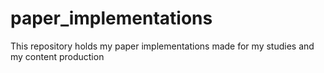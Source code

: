 # paper_implementations
This repository holds my paper implementations made for my studies and my content production
